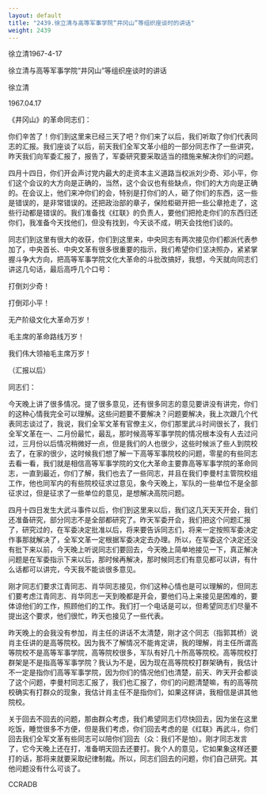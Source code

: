 ```yaml
---
layout: default
title: "2439.徐立清与高等军事学院“井冈山”等组织座谈时的讲话"
weight: 2439
---
```


徐立清1967-4-17

徐立清与高等军事学院“井冈山”等组织座谈时的讲话

徐立清

1967.04.17

《井冈山》的革命同志们：

你们辛苦了！你们到这里来已经三天了吧？你们来了以后，我们听取了你们代表同志的汇报。我们座谈了以后，前天我们全军文革小组的一部分同志作了一些讲究，昨天我们向军委汇报了，报告了，军委研究要采取适当的措施来解决你们的问题。

四月十四日，你们开会声讨党内最大的走资本主义道路当权派刘少奇、邓小平，你们这个会议的大方向是正确的，当然，这个会议也有些缺点，你们的大方向是正确的。在会议上，他们来冲你们的会，特别是打你们的人，砸了你们的东西，这一些是错误的，是非常错误的。还把政治部的章子，保险柜砸开把一些公章抢走了，这些行动都是错误的。我们准备找《红联》的负责人，要他们把抢走你们的东西归还你们，我准备今天找他们，但没有找到，今天谈不成，明天会找他们谈的。

同志们到这里有很大的收获，你们到这里来，中央同志有两次接见你们都派代表参加了，中央首长、中央文革有很多很重要的指示，我们希望你们坚决照办，紧紧掌握斗争大方向，把高等军事学院文化大革命的斗批改搞好，我想，今天就向同志们讲这几句话，最后高呼几个口号：

打倒刘少奇！

打倒邓小平！

无产阶级文化大革命万岁！

毛主席的革命路线万岁！

我们伟大领袖毛主席万岁！

（汇报以后）

同志们：

今天晚上讲了很多情况。提了很多意见，还有很多同志的意见要讲没有讲完，你们的这种心情我完全可以理解。这些问题要不要解决？问题要解决，我上次跟几个代表同志谈过了，我说，我们全军文革有官僚主义，你们那里武斗时间很长了，我们全军文革在一、二月份最忙，最乱，那时候高等军事学院的情况根本没有人去过问过，三月份以后情况稍微好一点，但是我们的人也很少，这些时候派了些人到院校去了，在家的很少，这时候我们想了解一下高等军事院校的问题，零星的有些同志去看一看，我们就是相信高等军事学院的文化大革命主要靠高等军事学院的革命同志，一直到最近，你们了解，我们也去了一些同志，并且在我们李曼村主管院校组工作，他也同军内的有些院校征求过意见，象今天晚上，军队的一些单位不是全部征求过，但是征求了一些单位的意见，是想解决高院问题。

四月十四日发生大武斗事件以后，你们到这里来以后，我们这几天天天开会，我们还准备研究，部分同志不是全部都研究了。昨天军委开会，我们把这个问题汇报了，研究过的，在军委决定批准以后，将来要告诉同志们，将来一定按照军委决定作事那就解决了，全军文革一定根据军委决定去办理。所以，在军委这个决定还没有批下来以前，今天晚上听说同志们要回去，今天晚上简单地接见一下，真正解决问题是在军委指示下来以后，那时候再解决，那时候同志们有意见都可以讲，有什么话都可以讲完，今天我不能谈很多意见。

刚才同志们要求江青同志、肖华同志接见，你们这种心情也是可以理解的，但同志们要考虑江青同志、肖华同志一天到晚都是开会，要他们马上来接见是困难的，要体谅他们的工作，照顾他们的工作。我们打一个电话是可以，但希望同志们尽量不提出这个要求，他们很忙，昨天也接见了一些代表。

昨天晚上的会我没有参加，肖主任的讲话不太清楚，刚才这个同志（指郭其桥）说肖主任讲的是高等院校。因为我不了解情况不能肯定讲，我的理解，肖主任所谓高等院校不是高等军事学院，高等院校很多，军队有好几十所高等院校。高等院校打群架是不是指高等军事学院？我认为不是，因为现在高等院校打群架确有，我估计不一定是指你们高等军事学院，因为你们的情况他们也清楚，前天、昨天开会都谈了这个问题，李曼村同志汇报了，我们也汇报了，你们的问题清楚嘛，有的高等院校确实有打群众的现象，我估计肖主任不是指你们，如果这样讲，我相信是讲其他院校。

关于回去不回去的问题，那由群众考虑，我们希望同志们尽快回去，因为坐在这里吃饭，睡觉很多不方便，但是我们考虑，你们回去考虑的是《红联》再武斗，你们回去我们全军文革有些同志可以陪你们回去（众：我们不是怕）。刚才同志发言了，它今天晚上还在打，准备明天回去还要打。我个人的意见，它如果象这样还要打的话，那将来就要采取纪律制裁。所以，同志们回去的问题，你们自己研究。其他问题没有什么可谈了。

CCRADB

